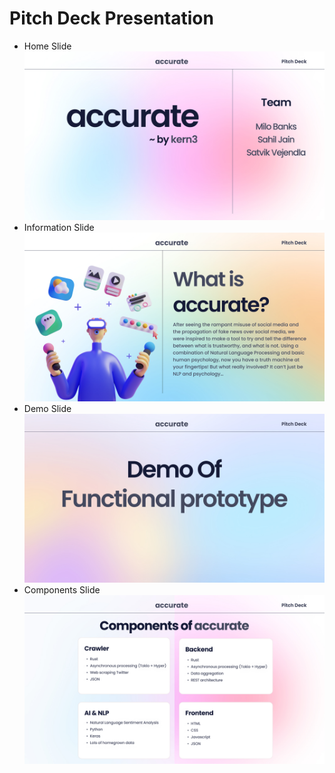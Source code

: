 # Pitch Deck Presentation

* Home Slide
![Slide 1](https://github.com/kern-3/accurate/blob/add-pitch-deck/pitch-presentation/assets/Slide%201.jpg)
* Information Slide
![Slide 2](https://github.com/kern-3/accurate/blob/add-pitch-deck/pitch-presentation/assets/Slide%202.jpg)
* Demo Slide
![Slide 3](https://github.com/kern-3/accurate/blob/add-pitch-deck/pitch-presentation/assets/Slide%203.jpg)
* Components Slide
![Slide 4](https://github.com/kern-3/accurate/blob/add-pitch-deck/pitch-presentation/assets/Slide%204.jpg)

  
